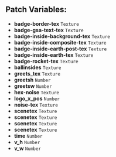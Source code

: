 ## Patch Variables:

* __badge-border-tex__ ```Texture```
* __badge-gsa-text-tex__ ```Texture```
* __badge-inside-background-tex__ ```Texture```
* __badge-inside-composite-tex__ ```Texture```
* __badge-inside-earth-post-tex__ ```Texture```
* __badge-inside-earth-tex__ ```Texture```
* __badge-rocket-tex__ ```Texture```
* __ballinsides__ ```Texture```
* __greets_tex__ ```Texture```
* __greetsh__ ```Number```
* __greetsw__ ```Number```
* __hex-noise__ ```Texture```
* __logo_x_pos__ ```Number```
* __noise-tex__ ```Texture```
* __scenetex__ ```Texture```
* __scenetex__ ```Texture```
* __scenetex__ ```Texture```
* __scenetex__ ```Texture```
* __time__ ```Number```
* __v_h__ ```Number```
* __v_w__ ```Number```

